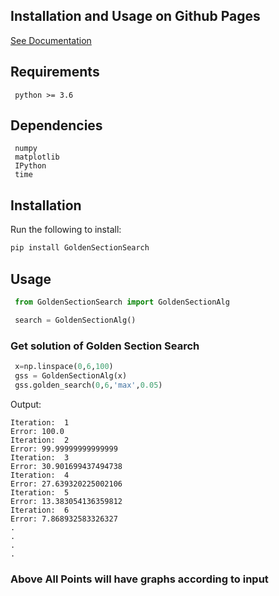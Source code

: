 ## Installation and Usage on Github Pages 
[See Documentation](https://github.com/Vishalpandey1247/GoldenSectionSearch) 


## Requirements
```
 python >= 3.6
```

## Dependencies
```
 numpy
 matplotlib
 IPython
 time
```

## Installation

Run the following to install:
```python
pip install GoldenSectionSearch
```

## Usage

```python
 from GoldenSectionSearch import GoldenSectionAlg

 search = GoldenSectionAlg() 
```

### Get solution of Golden Section Search
```python
 x=np.linspace(0,6,100)
 gss = GoldenSectionAlg(x)
 gss.golden_search(0,6,'max',0.05)
```
Output:
```
Iteration:  1
Error: 100.0
Iteration:  2
Error: 99.99999999999999
Iteration:  3
Error: 30.901699437494738
Iteration:  4
Error: 27.639320225002106
Iteration:  5
Error: 13.383054136359812
Iteration:  6
Error: 7.868932583326327
.
.
.
.
```

### Above All Points will have graphs according to input

